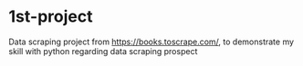 # 1st-project
Data scraping project from https://books.toscrape.com/, to demonstrate my skill with python regarding data scraping prospect
